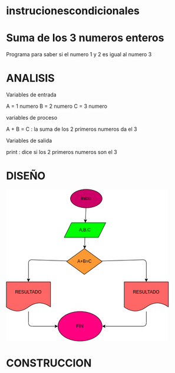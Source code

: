 # instrucionescondicionales

# Suma de los 3 numeros enteros
Programa para saber si el numero 1 y 2 es igual al numero 3

# ANALISIS

Variables de entrada 

A = 1 numero
B = 2 numero
C = 3 numero

variables de proceso

A + B = C : la suma de los 2 primeros numeros da el 3

Variables de salida

print : dice si los 2 primeros numeros son el 3

# DISEÑO

![Diagrama de flujo](diagrama.png "diagrama de flujo")

# CONSTRUCCION